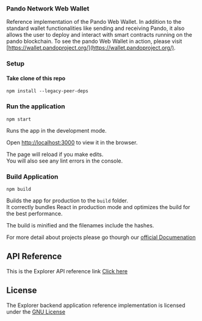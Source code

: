 ### Pando Network Web Wallet

Reference implementation of the Pando Web Wallet. In addition to the standard wallet functionalities like sending and receiving Pando, it also allows the user to deploy and interact with smart contracts running on the pando blockchain. To see the pando Web Wallet in action, please visit [https://wallet.pandoproject.org/](https://wallet.pandoproject.org/).


### Setup
#### Take clone of this repo

<!-- This will create the node_module folder of the project -->

```
npm install --legacy-peer-deps
```

### Run the application

```
npm start
```

Runs the app in the development mode.<br>

Open [http://localhost:3000](http://localhost:3000) to view it in the browser.

The page will reload if you make edits.<br>
You will also see any lint errors in the console.


### Build Application

```
npm build
```

Builds the app for production to the `build` folder.<br>
It correctly bundles React in production mode and optimizes the build for the best performance.

The build is minified and the filenames include the hashes.<br>

For more detail about projects please go thourgh our [official Documenation](https://docs.pandoproject.org/)

## API Reference
This is the Explorer API reference link [Click here](https://chainapi.pandoproject.org/)

## License

The Explorer backend application reference implementation is licensed under the [GNU License](https://github.com/pandoprojects/pando-network-web-wallet/blob/main/LICENSE)




